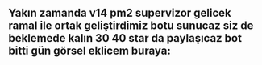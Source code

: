 ## Yakın zamanda v14 pm2 supervizor gelicek ramal ile ortak geliştirdimiz botu sunucaz siz de beklemede kalın 30 40 star da paylaşıcaz bot bitti gün görsel eklicem buraya:
